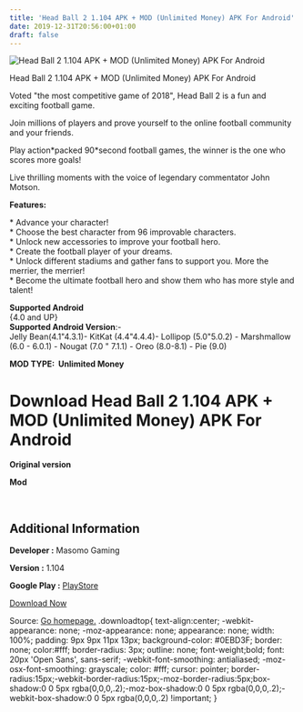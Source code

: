 ```yaml
---
title: 'Head Ball 2 1.104 APK + MOD (Unlimited Money) APK For Android'
date: 2019-12-31T20:56:00+01:00
draft: false
---
```


![Head Ball 2 1.104 APK + MOD (Unlimited Money) APK For Android](https://i1.wp.com/apkhome.net/wp-content/uploads/2019/11/Head-Ball-2.png "Head Ball 2 1.104 APK + MOD (Unlimited Money) APK For Android")

  

Head Ball 2 1.104 APK + MOD (Unlimited Money) APK For Android

Voted "the most competitive game of 2018", Head Ball 2 is a fun and exciting football game.

Join millions of players and prove yourself to the online football community and your friends.

Play action\*packed 90\*second football games, the winner is the one who scores more goals!

Live thrilling moments with the voice of legendary commentator John Motson.

**Features:**

\* Advance your character!  
\* Choose the best character from 96 improvable characters.  
\* Unlock new accessories to improve your football hero.  
\* Create the football player of your dreams.  
\* Unlock different stadiums and gather fans to support you. More the merrier, the merrier!  
\* Become the ultimate football hero and show them who has more style and talent!

**Supported Android**  
{4.0 and UP}  
**Supported Android Version**:-  
Jelly Bean(4.1"4.3.1)- KitKat (4.4"4.4.4)- Lollipop (5.0"5.0.2) - Marshmallow (6.0 - 6.0.1) - Nougat (7.0 " 7.1.1) - Oreo (8.0-8.1) - Pie (9.0)

**MOD TYPE:  Unlimited Money**

Download Head Ball 2 1.104 APK + MOD (Unlimited Money) APK For Android
======================================================================

**Original version**

**Mod**

  

Additional Information
----------------------

**Developer :** Masomo Gaming

**Version :** 1.104

**Google Play :** [PlayStore](https://play.google.com/store/apps/details?id=com.masomo.headball2)

  

[Download Now](https://store4app.co/post/head-ball-2-1-104-apk-mod-unlimited-money-apk-for-android_1573755598)

  
Source: [Go homepage.](https://store4app.co/post/head-ball-2-1-104-apk-mod-unlimited-money-apk-for-android_1573755598) .downloadtop{ text-align:center; -webkit-appearance: none; -moz-appearance: none; appearance: none; width: 100%; padding: 9px 9px 11px 13px; background-color: #0EBD3F; border: none; color:#fff; border-radius: 3px; outline: none; font-weight;bold; font: 20px 'Open Sans', sans-serif; -webkit-font-smoothing: antialiased; -moz-osx-font-smoothing: grayscale; color: #fff; cursor: pointer; border-radius:15px;-webkit-border-radius:15px;-moz-border-radius:5px;box-shadow:0 0 5px rgba(0,0,0,.2);-moz-box-shadow:0 0 5px rgba(0,0,0,.2);-webkit-box-shadow:0 0 5px rgba(0,0,0,.2) !important; }